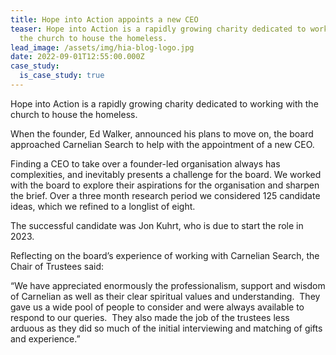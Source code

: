```yaml
---
title: Hope into Action appoints a new CEO
teaser: Hope into Action is a rapidly growing charity dedicated to working with
  the church to house the homeless.
lead_image: /assets/img/hia-blog-logo.jpg
date: 2022-09-01T12:55:00.000Z
case_study:
  is_case_study: true
---
```

Hope into Action is a rapidly growing charity dedicated to working with the church to house the homeless.

When the founder, Ed Walker, announced his plans to move on, the board approached Carnelian Search to help with the appointment of a new CEO.

Finding a CEO to take over a founder-led organisation always has complexities, and inevitably presents a challenge for the board. We worked with the board to explore their aspirations for the organisation and sharpen the brief. Over a three month research period we considered 125 candidate ideas, which we refined to a longlist of eight.

The successful candidate was Jon Kuhrt, who is due to start the role in 2023.

Reflecting on the board’s experience of working with Carnelian Search, the Chair of Trustees said: 

“We have appreciated enormously the professionalism, support and wisdom of Carnelian as well as their clear spiritual values and understanding.  They gave us a wide pool of people to consider and were always available to respond to our queries.  They also made the job of the trustees less arduous as they did so much of the initial interviewing and matching of gifts and experience.”